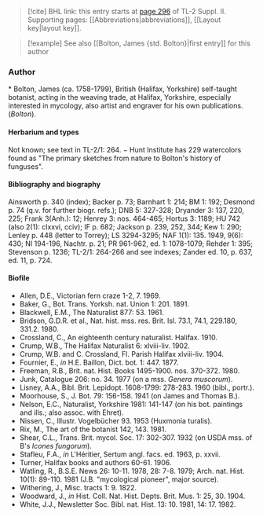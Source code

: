 > [!cite] BHL link: this entry starts at [page 296](https://www.biodiversitylibrary.org/item/103859#page/306/mode/1up) of TL-2 Suppl. II.
> Supporting pages: [[Abbreviations|abbreviations]], [[Layout key|layout key]].

> [!example] See also [[Bolton, James {std. Bolton}|first entry]] for this author

### Author

\* Bolton, James (ca. 1758-1799), British (Halifax, Yorkshire) self-taught botanist, acting in the weaving trade, at Halifax, Yorkshire, especially interested in mycology, also artist and engraver for his own publications. (*Bolton*).

#### Herbarium and types

Not known; see text in TL-2/1: 264. − Hunt Institute has 229 watercolors found as "The primary sketches from nature to Bolton's history of funguses".

#### Bibliography and biography

Ainsworth p. 340 (index); Backer p. 73; Barnhart 1: 214; BM 1: 192; Desmond p. 74 (q.v. for further biogr. refs.); DNB 5: 327-328; Dryander 3: 137, 220, 225; Frank 3(Anh.): 12; Henrey 3: nos. 464-465; Hortus 3: 1189; HU 742 (also 2(1): clxxvi, cciv); IF p. 682; Jackson p. 239, 252, 344; Kew 1: 290; Lenley p. 448 (letter to Torrey); LS 3294-3295; NAF 1(1): 135. 1949, 9(6): 430; NI 194-196, Nachtr. p. 21; PR 961-962, ed. 1: 1078-1079; Rehder 1: 395; Stevenson p. 1236; TL-2/1: 264-266 and see indexes; Zander ed. 10, p. 637, ed. 11, p. 724.

#### Biofile

- Allen, D.E., Victorian fern craze 1-2, 7. 1969.
- Baker, G., Bot. Trans. Yorksh. nat. Union 1: 201. 1891.
- Blackwell, E.M., The Naturalist 877: 53. 1961.
- Bridson, G.D.R. et al., Nat. hist. mss. res. Brit. Isl. 73.1, 74.1, 229.180, 331.2. 1980.
- Crossland, C., An eighteenth century naturalist. Halifax. 1910.
- Crump, W.B., The Halifax Naturalist 6: xlviii-liv. 1902.
- Crump, W.B. and C. Crossland, Fl. Parish Halifax xlviii-liv. 1904.
- Fournier, E., *in* H.E. Baillon, Dict. bot. 1: 447. 1877.
- Freeman, R.B., Brit. nat. Hist. Books 1495-1900. nos. 370-372. 1980.
- Junk, Catalogue 206: no. 34. 1977 (on a mss. *Genera muscorum*).
- Lisney, A.A., Bibl. Brit. Lepidopt. 1608-1799: 278-283. 1960 (bibl., portr.).
- Moorhouse, S., J. Bot. 79: 156-158. 1941 (on James and Thomas B.).
- Nelson, E.C., Naturalist, Yorkshire 1981: 141-147 (on his bot. paintings and ills.; also assoc. with Ehret).
- Nissen, C., Illustr. Vogelbücher 93. 1953 (Huxmonia turalis).
- Rix, M., The art of the botanist 142, 143. 1981.
- Shear, C.L., Trans. Brit. mycol. Soc. 17: 302-307. 1932 (on USDA mss. of B's *Icones fungorum*).
- Stafleu, F.A., *in* L'Héritier, Sertum angl. facs. ed. 1963, p. xxvii.
- Turner, Halifax books and authors 60-61. 1906.
- Watling, R., B.S.E. News 26: 10-11. 1978, 28: 7-8. 1979; Arch. nat. Hist. 10(1): 89-110. 1981 (J.B. "mycological pioneer", major source).
- Withering, J., Misc. tracts 1: 9. 1822.
- Woodward, J., *in* Hist. Coll. Nat. Hist. Depts. Brit. Mus. 1: 25, 30. 1904.
- White, J.J., Newsletter Soc. Bibl. nat. Hist. 13: 10. 1981, 14: 17. 1982.

